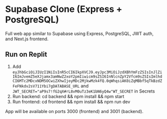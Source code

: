 # Supabase Clone (Express + PostgreSQL)

Full web app similar to Supabase using Express, PostgreSQL, JWT auth, and Next.js frontend.

## Run on Replit
1. Add `eyJhbGciOiJIUzI1NiIsInR5cCI6IkpXVCJ9.eyJpc3MiOiJzdXBhYmFzZSIsInJlZiI6ImJvemZ5eXJjamx3amNwZ2xoY2pmIiwicm9sZSI6InNlcnZpY2Vfcm9sZSIsImlhdCI6MTc2MDcxNDM5OCwiZXhwIjoyMDc2MjkwMzk4fQ.0qWhqsiAK0iZqMBbf5qTkBzdZFeFNkdv2sV711Ybi7gDATABASE_URL` and `JWT_SECRET="aP9s7!fG2qX#rL8vM0uTz3eK1bN6yQ4w"WT_SECRET` in Secrets
2. Run backend:
   cd backend && npm install && npm start
3. Run frontend:
   cd frontend && npm install && npm run dev

App will be available on ports 3000 (frontend) and 3001 (backend).
